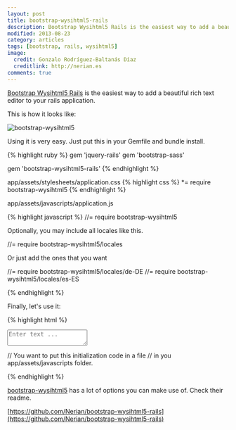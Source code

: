 ```yaml
---
layout: post
title: bootstrap-wysihtml5-rails
description: Bootstrap Wysihtml5 Rails is the easiest way to add a beautiful rich text editor to your rails application
modified: 2013-08-23
category: articles
tags: [bootstrap, rails, wysihtml5]
image:
  credit: Gonzalo Rodríguez-Baltanás Díaz
  creditlink: http://nerian.es
comments: true
---
```


[Bootstrap Wysihtml5 Rails](https://github.com/Nerian/bootstrap-wysihtml5-rails) is the easiest way to add a beautiful rich text editor to your rails application.

This is how it looks like:

<img src="https://dl.dropboxusercontent.com/u/834494/blog/wysist.png" alt="bootstrap-wysihtml5">

Using it is very easy. Just put this in your Gemfile and bundle install.

{% highlight ruby %}
gem 'jquery-rails'
gem 'bootstrap-sass'

gem 'bootstrap-wysihtml5-rails'
{% endhighlight %}

app/assets/stylesheets/application.css
{% highlight css %}
*= require bootstrap-wysihtml5
{% endhighlight %}

app/assets/javascripts/application.js

{% highlight javascript %}
//= require bootstrap-wysihtml5

Optionally, you may include all locales like this.

//= require bootstrap-wysihtml5/locales

Or just add the ones that you want

//= require bootstrap-wysihtml5/locales/de-DE
//= require bootstrap-wysihtml5/locales/es-ES

{% endhighlight %}

Finally, let's use it:

{% highlight html %}
<textarea id="some-textarea" class='wysihtml5' placeholder="Enter text ..."></textarea>

// You want to put this initialization code in a file
// in you app/assets/javascripts folder.
<script type="text/javascript">
  $(document).ready(function(){

    $('.wysihtml5').each(function(i, elem) {
      $(elem).wysihtml5();
    });

  })
</script>
{% endhighlight %}

[bootstrap-wysihtml5](https://github.com/jhollingworth/bootstrap-wysihtml5#advanced) has a lot of options you can make use of. Check their readme.

[https://github.com/Nerian/bootstrap-wysihtml5-rails](https://github.com/Nerian/bootstrap-wysihtml5-rails)
